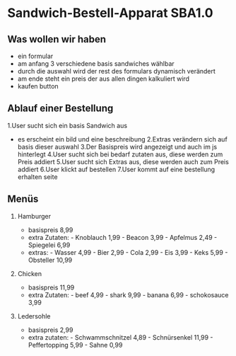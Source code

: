 # Sandwich-Bestell-Apparat SBA1.0

## Was wollen wir haben
- ein formular
- am anfang 3 verschiedene basis sandwiches wählbar
- durch die auswahl wird der rest des formulars dynamisch verändert
- am ende steht ein preis der aus allen dingen kalkuliert wird
- kaufen button


## Ablauf einer Bestellung
1.User sucht sich ein basis Sandwich aus
 - es erscheint ein bild und eine beschreibung
2.Extras verändern sich auf basis dieser auswahl
3.Der Basispreis wird angezeigt und auch im js hinterlegt
4.User sucht sich bei bedarf zutaten aus, diese werden zum Preis addiert
5.User sucht sich Extras aus, diese werden auch zum Preis addiert
6.User klickt auf bestellen
7.User kommt auf eine bestellung erhalten seite

## Menüs
1. Hamburger
    - basispreis 8,99
    - extra Zutaten:
            - Knoblauch 1,99
            - Beacon 3,99
            - Apfelmus 2,49
            - Spiegelei 6,99
    - extras:
            - Wasser 4,99
            - Bier 2,99
            - Cola 2,99
            - Eis 3,99
            - Keks 5,99
            - Obsteller 10,99
        
2. Chicken
    - basispreis 11,99
    - extra Zutaten:
            - beef 4,99
            - shark 9,99
            - banana 6,99
            - schokosauce 3,99
3. Ledersohle
    - basispreis 2,99
    - extra zutaten:
            - Schwammschnitzel 4,89
            - Schnürsenkel 11,99
            - Peffertopping 5,99
            - Sahne 0,99